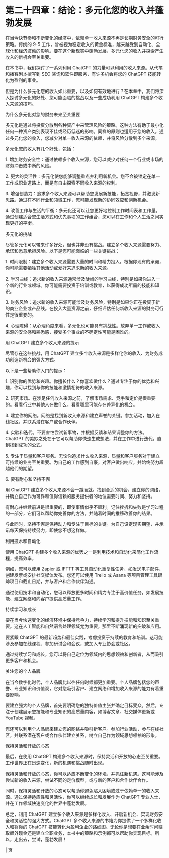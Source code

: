 



# 第二十四章：结论：多元化您的收入并蓬勃发展



在当今快节奏和不断变化的经济中，依赖单一收入来源不再是长期财务安全的可行策略。传统的 9-5 工作，曾被视为稳定收入的黄金标准，越来越受到自动化、全球化和经济波动的影响。要在这个新现实中蓬勃发展，多元化您的收入并探索产生收入的新机会至关重要。

在本书中，我们探讨了一系列利用 ChatGPT 的力量可以利用的收入来源。从代笔和播客剧本撰写到 SEO 咨询和软件即服务，有许多机会将您的 ChatGPT 技能转化为盈利的事业。

但是为什么多元化您的收入如此重要，以及如何有效地进行？在本章中，我们将深入探讨多元化的好处、您可能面临的挑战以及一些成功利用 ChatGPT 构建多个收入来源的技巧。

为什么多元化对您的财务未来至关重要

多元化是通过将投资分散到各种资产中来管理风险的策略。这种方法有助于最小化任何一种资产类别表现不佳或经历低迷的影响。同样的原则也适用于您的收入。通过多元化您的收入，您减少对单一收入来源的依赖，并将风险分散到多个来源。

多元化您的收入有几个好处，包括：

1. 增加财务安全性：通过依赖多个收入来源，您可以减少对任何一个行业或市场的财务冲击或中断的风险。

2. 更大的灵活性：多元化使您能够调整重点并利用新机会。您不会被锁定在单一工作或职业道路上，而是有自由探索不同收入来源的权利。

3. 增强创造力：追求多个收入来源可以帮助您发展新技能，拓宽视野，并激发新思路。通过在不同行业和领域工作，您可能发现新的协同效应和创新机会。

4. 改善工作与生活的平衡：多元化还可以让您更好地控制工作时间表和工作量。通过创建适合您生活方式和优先事项的工作组合，您可以在工作和个人生活之间实现更好的平衡。

多元化的挑战

尽管多元化可以带来许多好处，但也并非没有挑战。建立多个收入来源需要努力、承诺和愿意承担风险。以下是您可能面临的一些关键挑战：

1. 时间限制：建立多个收入来源需要大量的时间和精力投入。根据你现有的承诺，你可能需要牺牲其他活动或爱好来追求新的收入来源。

2. 学习曲线：追求新的收入来源通常涉及陡峭的学习曲线，特别是如果你进入一个新的行业或领域。你可能需要投资于培训或教育，以获得成功所需的技能和知识。

3. 财务风险：追求新的收入来源可能涉及财务风险，特别是如果你正在投资于新的商业企业或产品线。在投入大量资源之前，仔细评估任何新收入来源的财务可行性是很重要的。

4. 心理障碍：从心理角度来看，多元化也可能具有挑战性。放弃单一工作或收入来源的安全感和熟悉感，接受多个事业的不确定性可能是困难的。

用 ChatGPT 建立多个收入来源的提示

尽管存在这些挑战，用 ChatGPT 建立多个收入来源是多样化你的收入、为财务成功创造新机会的强大方式。

以下是一些帮助你入门的提示：

1. 识别你的优势和兴趣。你擅长什么？你喜欢做什么？通过专注于你的优势和兴趣，你可以找到与你的技能和激情相符的收入来源。

2. 研究市场。在涉足任何收入来源之前，了解市场需求、竞争和定价是很重要的。看看行业中其他人在做什么，看看哪里可能存在差异化的机会。

3. 建立你的网络。网络是找到新收入来源和建立声誉的关键。参加活动，加入在线社区，并联系潜在客户或合作伙伴。

4. 实验和迭代。不要害怕尝试新事物，并根据反馈和结果调整你的方法。ChatGPT 的美妙之处在于它可以帮助你快速生成想法，并在工作中进行迭代，直到找到成功的公式。

5. 专注于质量和客户服务。无论你追求什么收入来源，质量和客户服务对于建立可持续的业务至关重要。为自己的工作感到自豪，对客户做出响应，并始终努力超越他们的期望。

6. 要有耐心和坚持不懈

用 ChatGPT 建立多个收入来源不会一蹴而就。找到合适的机会，建立你的网络，并确立自己作为可靠和值得信赖的服务提供者的地位需要时间、努力和坚持。

有耐心并继续前进是很重要的，即使事情似乎不顺利。记住挫折和失败是学习过程的一部分，它们可以帮助你完善你的方法，并随着时间的推移改善你的结果。

与此同时，坚持不懈是保持动力和专注于目标的关键。为自己设定现实期望，并承诺每天保持持续努力，即使您不想这样做。

利用技术和自动化

使用 ChatGPT 构建多个收入来源的优势之一是利用技术和自动化来简化工作流程，提高效率。

例如，您可以使用 Zapier 或 IFTTT 等工具自动化重复性任务，如发送电子邮件、创建发票或安排社交媒体发布。您还可以使用 Trello 或 Asana 等项目管理工具跟踪项目和截止日期，并与客户和合作伙伴沟通。

通过使用技术和自动化，您可以释放更多时间和精力专注于高价值任务，如发展技能、建立网络和向客户提供高质量工作。

持续学习和成长

要在当今快速变化的经济环境中保持竞争力，持续学习和提升技能和知识至关重要。这在人工智能和自然语言处理领域尤为重要，那里不断涌现新的突破和应用。

要紧跟 ChatGPT 的最新趋势和最佳实践，考虑投资于持续的教育和培训。这可能涉及参加在线课程、参加研讨会和会议，或加入专业协会或社区。

通过持续学习和成长，您可以将自己定位为领域内的思想领袖和创新者，从而吸引更多客户和机会。

关注您的个人品牌

在当今数字化时代，个人品牌比以往任何时候都更加重要。个人品牌包括您的声誉、专业知识和价值观，它对您吸引客户、建立网络和增加收入来源的能力有着重要影响。

要建立强大的个人品牌，首先要明确您的独特价值主张并确定目标受众。然后，专注于创建展示您技能和专业知识的高质量内容，如博客文章、社交媒体更新或 YouTube 视频。

您还可以利用个人品牌来建立您的网络并吸引新客户。参加行业活动，参与在线社区，并联系潜在客户或合作伙伴建立关系，树立自己作为领域思想领袖的形象。

保持灵活和开放的心态

最后，在使用 ChatGPT 构建多个收入来源时，保持灵活和开放的心态至关重要。工作世界正在迅速变化，新的机遇和挑战随时出现。

保持灵活和开放的心态，你可以适应不断变化的环境，并抓住新机遇。这可能涉及尝试新的收入来源，尝试不同的定价模型，或与新的客户和合作伙伴合作。

同时，保持灵活和开放的心态可以帮助你避免陷入困境或过于依赖单一的收入来源。通过保持适应性和灵活性，你可以继续成长和发展作为 ChatGPT 专业人士，并在工作领域快速变化的世界中蓬勃发展。

总之，利用 ChatGPT 建立多个收入来源是多样化收入、开启新机会、实现财务安全和灵活性的强大方式。ChatGPT 多个收入来源的书籍为你提供了一个多样化收入和将你的 ChatGPT 技能转化为盈利企业的路线图。无论你是想要在业余时间赚取额外现金还是建立全职业务，本书中的策略和示例都可以帮助你实现目标。所以，走出去，尝试，蓬勃发展！

| 页

